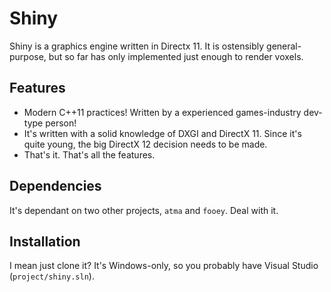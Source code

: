 # Shiny

Shiny is a graphics engine written in Directx 11. It is ostensibly general-purpose, but so far has only implemented just enough to render voxels.

## Features

* Modern C++11 practices! Written by a experienced games-industry dev-type person!
* It's written with a solid knowledge of DXGI and DirectX 11. Since it's quite young, the big DirectX 12 decision needs to be made.
* That's it. That's all the features.

## Dependencies

It's dependant on two other projects, `atma` and `fooey`. Deal with it.

## Installation

I mean just clone it? It's Windows-only, so you probably have Visual Studio (`project/shiny.sln`).


